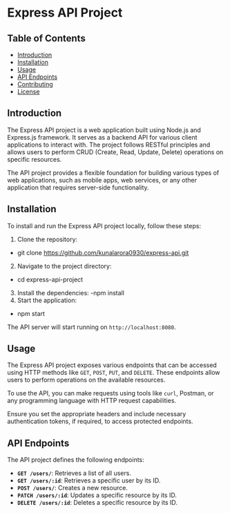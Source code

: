 # Express API Project

## Table of Contents

- [Introduction](#introduction)
- [Installation](#installation)
- [Usage](#usage)
- [API Endpoints](#api-endpoints)
- [Contributing](#contributing)
- [License](#license)

## Introduction

The Express API project is a web application built using Node.js and Express.js framework. It serves as a backend API for various client applications to interact with. The project follows RESTful principles and allows users to perform CRUD (Create, Read, Update, Delete) operations on specific resources.

The API project provides a flexible foundation for building various types of web applications, such as mobile apps, web services, or any other application that requires server-side functionality.

## Installation

To install and run the Express API project locally, follow these steps:

1. Clone the repository:
- git clone https://github.com/kunalarora0930/express-api.git
2. Navigate to the project directory:
- cd express-api-project
3. Install the dependencies:
-npm install
4. Start the application:
- npm start


The API server will start running on `http://localhost:8080`.

## Usage

The Express API project exposes various endpoints that can be accessed using HTTP methods like `GET`, `POST`, `PUT`, and `DELETE`. These endpoints allow users to perform operations on the available resources.

To use the API, you can make requests using tools like `curl`, Postman, or any programming language with HTTP request capabilities.

Ensure you set the appropriate headers and include necessary authentication tokens, if required, to access protected endpoints.

## API Endpoints

The API project defines the following endpoints:

- **`GET /users/`**: Retrieves a list of all users.
- **`GET /users/:id`**: Retrieves a specific user by its ID.
- **`POST /users/`**: Creates a new resource.
- **`PATCH /users/:id`**: Updates a specific resource by its ID.
- **`DELETE /users/:id`**: Deletes a specific resource by its ID.


